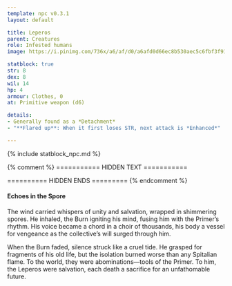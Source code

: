 ```yaml
---
template: npc v0.3.1
layout: default

title: Leperos
parent: Creatures
role: Infested humans
image: https://i.pinimg.com/736x/a6/af/d0/a6afd0d66ec8b530aec5c6fbf3f91efd.jpg

statblock: true
str: 8
dex: 8
wil: 14
hp: 4
armour: Clothes, 0
at: Primitive weapon (d6)

details:
- Generally found as a *Detachment*
- "**Flared up**: When it first loses STR, next attack is *Enhanced*"

---
```


{% include statblock_npc.md %}

{% comment %} =========== HIDDEN TEXT ===========


========== HIDDEN ENDS ========= {% endcomment %}

#### Echoes in the Spore

The wind carried whispers of unity and salvation, wrapped in shimmering spores. He inhaled, the Burn igniting his mind, fusing him with the Primer’s rhythm. His voice became a chord in a choir of thousands, his body a vessel for vengeance as the collective’s will surged through him.

When the Burn faded, silence struck like a cruel tide. He grasped for fragments of his old life, but the isolation burned worse than any Spitalian flame. To the world, they were abominations—tools of the Primer. To him, the Leperos were salvation, each death a sacrifice for an unfathomable future.